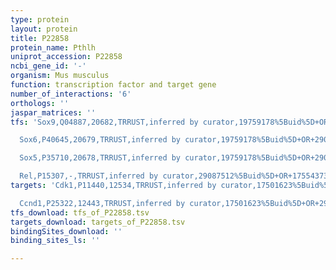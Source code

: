 ```yaml
---
type: protein
layout: protein
title: P22858
protein_name: Pthlh
uniprot_accession: P22858
ncbi_gene_id: '-'
organism: Mus musculus
function: transcription factor and target gene
number_of_interactions: '6'
orthologs: ''
jaspar_matrices: ''
tfs: 'Sox9,Q04887,20682,TRRUST,inferred by curator,19759178%5Buid%5D+OR+29087512%5Buid%5D,Yes

  Sox6,P40645,20679,TRRUST,inferred by curator,19759178%5Buid%5D+OR+29087512%5Buid%5D,Yes

  Sox5,P35710,20678,TRRUST,inferred by curator,19759178%5Buid%5D+OR+29087512%5Buid%5D,Yes

  Rel,P15307,-,TRRUST,inferred by curator,29087512%5Buid%5D+OR+17554373%5Buid%5D,Yes'
targets: 'Cdk1,P11440,12534,TRRUST,inferred by curator,17501623%5Buid%5D+OR+29087512%5Buid%5D,Yes

  Ccnd1,P25322,12443,TRRUST,inferred by curator,17501623%5Buid%5D+OR+29087512%5Buid%5D,Yes'
tfs_download: tfs_of_P22858.tsv
targets_download: targets_of_P22858.tsv
bindingSites_download: ''
binding_sites_ls: ''

---
```

